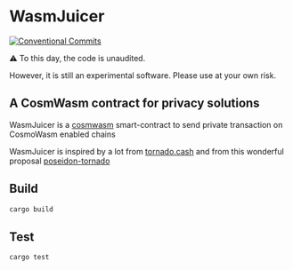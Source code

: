 # WasmJuicer

[![Conventional Commits](https://img.shields.io/badge/Conventional%20Commits-1.0.0-%23FE5196?logo=conventionalcommits&logoColor=white)](https://conventionalcommits.org)

:warning: To this day, the code is unaudited.

However, it is still an experimental software. Please use at your own risk.

## A CosmWasm contract for privacy solutions

WasmJuicer is a [cosmwasm](https://cosmwasm.com/) smart-contract to send private transaction on CosmoWasm enabled chains

WasmJuicer is inspired by a lot from [tornado.cash](https://tornado.cash) and from this wonderful proposal [poseidon-tornado](https://github.com/ChihChengLiang/poseidon-tornado)

## Build

```bash
cargo build
```

## Test

```bash
cargo test
```

